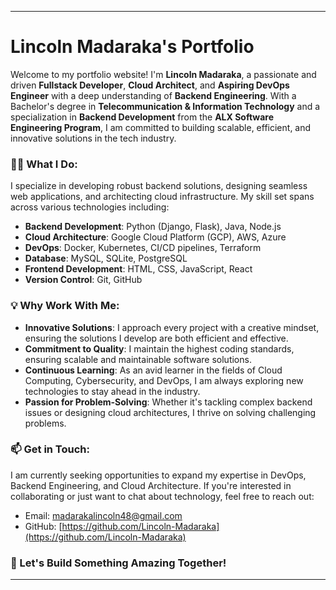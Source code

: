 
---

# Lincoln Madaraka's Portfolio

Welcome to my portfolio website! I'm **Lincoln Madaraka**, a passionate and driven **Fullstack Developer**, **Cloud Architect**, and **Aspiring DevOps Engineer** with a deep understanding of **Backend Engineering**. With a Bachelor's degree in **Telecommunication & Information Technology** and a specialization in **Backend Development** from the **ALX Software Engineering Program**, I am committed to building scalable, efficient, and innovative solutions in the tech industry.

### 👨‍💻 What I Do:
I specialize in developing robust backend solutions, designing seamless web applications, and architecting cloud infrastructure. My skill set spans across various technologies including:

- **Backend Development**: Python (Django, Flask), Java, Node.js
- **Cloud Architecture**: Google Cloud Platform (GCP), AWS, Azure
- **DevOps**: Docker, Kubernetes, CI/CD pipelines, Terraform
- **Database**: MySQL, SQLite, PostgreSQL
- **Frontend Development**: HTML, CSS, JavaScript, React
- **Version Control**: Git, GitHub

### 💡 Why Work With Me:
- **Innovative Solutions**: I approach every project with a creative mindset, ensuring the solutions I develop are both efficient and effective.
- **Commitment to Quality**: I maintain the highest coding standards, ensuring scalable and maintainable software solutions.
- **Continuous Learning**: As an avid learner in the fields of Cloud Computing, Cybersecurity, and DevOps, I am always exploring new technologies to stay ahead in the industry.
- **Passion for Problem-Solving**: Whether it's tackling complex backend issues or designing cloud architectures, I thrive on solving challenging problems.

### 📫 Get in Touch:
I am currently seeking opportunities to expand my expertise in DevOps, Backend Engineering, and Cloud Architecture. If you're interested in collaborating or just want to chat about technology, feel free to reach out:

- Email: [madarakalincoln48@gmail.com](mailto:madarakalincoln48@gmail.com)
- GitHub: [https://github.com/Lincoln-Madaraka](https://github.com/Lincoln-Madaraka)

### 🚀 Let's Build Something Amazing Together!

---

